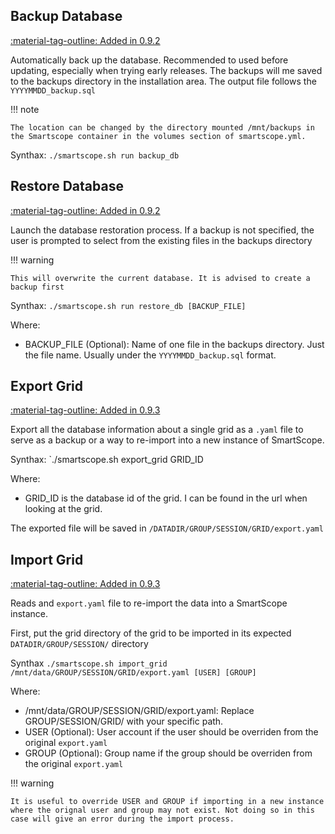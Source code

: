 ## Backup Database

[:material-tag-outline: Added in 0.9.2]()

Automatically back up the database. Recommended to used before updating, especially when trying early releases. The backups will me saved to the backups directory in the installation area. The output file follows the `YYYYMMDD_backup.sql`

!!! note

    The location can be changed by the directory mounted /mnt/backups in the Smartscope container in the volumes section of smartscope.yml.

Synthax: `./smartscope.sh run backup_db`

## Restore Database

[:material-tag-outline: Added in 0.9.2]()

Launch the database restoration process. If a backup is not specified, the user is prompted to select from the existing files in the backups directory

!!! warning

    This will overwrite the current database. It is advised to create a backup first

Synthax: `./smartscope.sh run restore_db [BACKUP_FILE]`

Where:

- BACKUP_FILE (Optional): Name of one file in the backups directory. Just the file name. Usually under the `YYYYMMDD_backup.sql` format.

## Export Grid

[:material-tag-outline: Added in 0.9.3]()

Export all the database information about a single grid as a `.yaml` file to serve as a backup or a way to re-import into a new instance of SmartScope.

Synthax: `./smartscope.sh export_grid GRID_ID

Where:

- GRID_ID is the database id of the grid. I can be found in the url when looking at the grid.

The exported file will be saved in `/DATADIR/GROUP/SESSION/GRID/export.yaml`

## Import Grid

[:material-tag-outline: Added in 0.9.3]()

Reads and `export.yaml` file to re-import the data into a SmartScope instance.

First, put the grid directory of the grid to be imported in its expected `DATADIR/GROUP/SESSION/` directory

Synthax `./smartscope.sh import_grid /mnt/data/GROUP/SESSION/GRID/export.yaml [USER] [GROUP]`

Where:

- /mnt/data/GROUP/SESSION/GRID/export.yaml: Replace GROUP/SESSION/GRID/ with your specific path.
- USER (Optional): User account if the user should be overriden from the original `export.yaml`
- GROUP (Optional): Group name if the group should be overriden from the original `export.yaml`

!!! warning

    It is useful to override USER and GROUP if importing in a new instance where the orignal user and group may not exist. Not doing so in this case will give an error during the import process.


